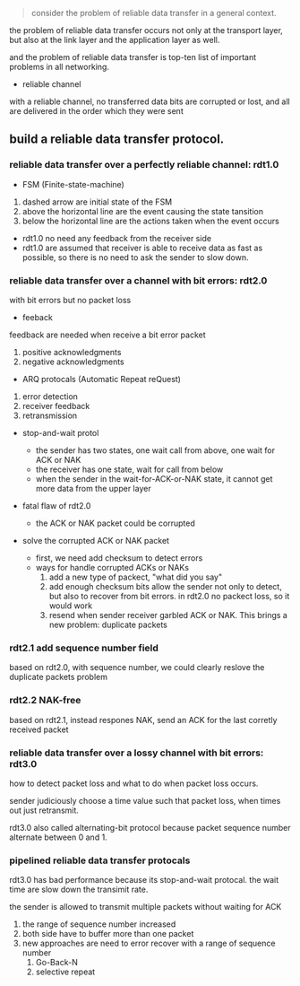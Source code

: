 > consider the problem of reliable data transfer in a general context.

the problem of reliable data transfer occurs not only at the transport layer, but also at the link layer and the application layer as well.

and the problem of reliable data transfer is top-ten list of important problems in all networking.

- reliable channel

with a reliable channel, no transferred data bits are corrupted or lost, and all are delivered in the order which they were sent

## build a reliable data transfer protocol.

### reliable data transfer over a perfectly reliable channel: rdt1.0

- FSM (Finite-state-machine)
1. dashed arrow are initial state of the FSM
2. above the horizontal line are the event causing the state tansition
3. below the horizontal line are the actions taken when the event occurs

- rdt1.0 no need any feedback from the receiver side
- rdt1.0 are assumed that receiver is able to receive data as fast as possible, so there is no need to ask the sender to slow down.

### reliable data transfer over a channel with bit errors: rdt2.0

with bit errors but no packet loss

- feeback

feedback are needed when receive a bit error packet
1. positive acknowledgments
2. negative acknowledgments

- ARQ protocals (Automatic Repeat reQuest) 
1. error detection
2. receiver feedback
3. retransmission

- stop-and-wait protol
  - the sender has two states, one wait call from above, one wait for ACK or NAK
  - the receiver has one state, wait for call from below
  - when the sender in the wait-for-ACK-or-NAK state, it cannot get more data from the upper layer

- fatal flaw of rdt2.0
  - the ACK or NAK packet could be corrupted

- solve the corrupted ACK or NAK packet
  - first, we need add checksum to detect errors
  - ways for handle corrupted ACKs or NAKs
    1. add a new type of packect, "what did you say"
    2. add enough checksum bits allow the sender not only to detect, but also to recover from bit errors.
       in rdt2.0 no packect loss, so it would work
    3. resend
       when sender receiver garbled ACK or NAK.
       This brings a new problem: duplicate packets

### rdt2.1 add sequence number field

based on rdt2.0, with sequence number, we could clearly reslove the duplicate packets problem

### rdt2.2 NAK-free 

based on rdt2.1, instead respones NAK, send an ACK for the last corretly received packet

### reliable data transfer over a lossy channel with bit errors: rdt3.0

how to detect packet loss and what to do when packet loss occurs.

sender judiciously choose a time value such that packet loss, when times out just retransmit.

rdt3.0 also called alternating-bit protocol because packet sequence number alternate between 0 and 1.
       
### pipelined reliable data transfer protocals

rdt3.0 has bad performance because its stop-and-wait protocal.
the wait time are slow down the transimit rate.

the sender is allowed to transmit multiple packets without waiting for ACK

1. the range of sequence number increased
2. both side have to buffer more than one packet
3. new approaches are need to error recover with a range of sequence number
   1. Go-Back-N
   2. selective repeat